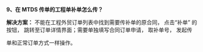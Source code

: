 <a name="bookmark8"></a>**9、在 MTDS 传单的工程单补单怎么传？**

**解决方案：** 不能在工程外贸订单列表中找到需要传补单的原合同， 点击“补单” 的按钮， 跳转至订单详情界面；需要单独填写合同订单申请，  取补单号，  发起传

单和正常订单方式一样操作。

